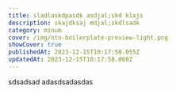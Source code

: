 ```yaml
---
title: sladlaskdpasdk asdjal;skd klajs
description: skajdksaj mdjal;skdlsadk
category: minum
cover: /img/ntn-boilerplate-preview-light.png
showCover: true
publishedAt: 2023-12-15T10:17:58.055Z
updatedAt: 2023-12-15T10:17:58.060Z
---
```

s﻿dsadsad adasdsadasdas